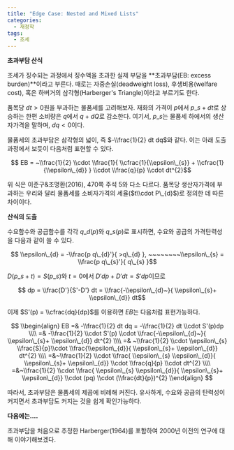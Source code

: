 ```yaml
---
title: "Edge Case: Nested and Mixed Lists"
categories:
  - 재정학
tags:
  - 조세
---
```


**초과부담 산식** 

조세가 징수되는 과정에서 징수액을 초과한 실제 부담을 **초과부담(EB: excess burden)**이라고 부른다. 때로는 자중손실(deadweight loss), 후생비용(welfare cost), 혹은 하버거의 삼각형(Harberger's Triangle)이라고 부르기도 한다.

품목당 $dt>0$원을 부과하는 물품세를 고려해보자. 재화의 가격이 $p$에서 $p\_{s}+dt$로 상승하는 한편 소비량은 $q$에서 $q+dQ$로 감소한다. 여기서, $p\_{s}$는 물품세 하에서의 생산자가격을 말하며, $dq<0$이다.

물품세의 초과부담은 삼각형의 넓이, 즉 $-\\frac{1}{2} dt dq$와 같다. 이는 아래 도출과정에서 보듯이 다음처럼 표현할 수 있다. 

$$ EB = ~\\frac{1}{2} \\cdot \\frac{1}{ \\cfrac{1}{\\epsilon\_{s}} + \\cfrac{1}{\\epsilon\_{d}} } \\cdot \\frac{q}{p} \\cdot dt^{2}$$

위 식은 이준구&조명환(2016), 470쪽 주석 5와 다소 다르다. 품목당 생산자가격에 부과하는 우리와 달리 물품세를 소비자가격의 세율($t\\cdot P\_{d}$)로 정의한 데 따른 차이이다.

**산식의 도출**

수요함수와 공급함수를 각각 $q\_{d}(p)$와 $q\_{s}(p)$로 표시하면, 수요와 공급의 가격탄력성을 다음과 같이 쓸 수 있다. 

$$ \\epsilon\_{d} = -\\frac{p q\_{d}'}{ >q\_{d} }, ~~~~~~~~\\epsilon\_{s} = \\frac{p q\_{s}'}{ q\_{s} }$$

$D(p\_{s}+t) = S(p\_{s})$와 $t=0$에서 $D'dp + D'dt = S'dp$이므로 

$$ dp = \\frac{D'}{S'-D'} dt = \\frac{-\\epsilon\_{d}~}{ \\epsilon\_{s}+ \\epsilon\_{d}} dt$$

이제 $S'(p) = \\cfrac{dq}{dp}$를 이용하면 $EB$는 다음처럼 표현가능하다. 

$$ \\begin{align} EB =& -\\frac{1}{2} dt dq = -\\frac{1}{2} dt \\cdot S'(p)dp \\\\ =& -\\frac{1}{2} \\cdot S'(p) \\cdot \\frac{-\\epsilon\_{d}~}{ \\epsilon\_{s}+ \\epsilon\_{d}} dt^{2} \\\\ =& ~\\frac{1}{2} \\cdot \\epsilon\_{s} \\frac{S}{p}\\cdot \\frac{\\epsilon\_{d}}{ \\epsilon\_{s}+ \\epsilon\_{d}} dt^{2} \\\\ =&~\\frac{1}{2} \\cdot \\frac{ \\epsilon\_{s} \\epsilon\_{d}}{ \\epsilon\_{s}+ \\epsilon\_{d}} \\cdot \\frac{q}{p} \\cdot dt^{2} \\\\ =&~\\frac{1}{2} \\cdot \\frac{ \\epsilon\_{s} \\epsilon\_{d}}{ \\epsilon\_{s}+ \\epsilon\_{d}} \\cdot (pq) \\cdot (\\frac{dt}{p})^{2} \\end{align} $$

따라서, 초과부담은 물품세의 제곱에 비례해 커진다. 유사하게, 수요와 공급의 탄력성이 커지면서 초과부담도 커지는 것을 쉽게 확인가능하다. 

**다음에는....**

초과부담을 처음으로 추정한 Harberger(1964)를 포함하여 2000년 이전의 연구에 대해 이야기해보겠다.
